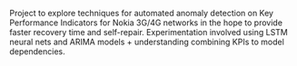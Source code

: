 Project to explore techniques for automated anomaly detection on Key Performance Indicators for Nokia 3G/4G networks in the hope to provide faster recovery time and self-repair. 
Experimentation involved using LSTM neural nets and ARIMA models + understanding combining KPIs to model dependencies.


